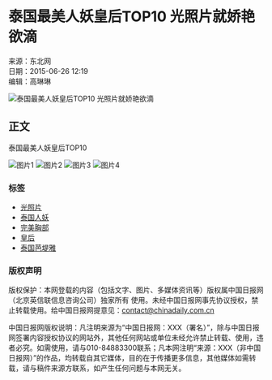 # 泰国最美人妖皇后TOP10 光照片就娇艳欲滴

来源：东北网  
日期：2015-06-26 12:19  
编辑：高琳琳  

![泰国最美人妖皇后TOP10 光照片就娇艳欲滴](../../img/attachement/jpg/site1/20150626/0023ae5d724f16f7181458.jpg)

## 正文

泰国最美人妖皇后TOP10

![图片1](../../tplimages/94013.files/u11.jpg) ![图片2](../../tplimages/94013.files/u22.jpg) ![图片3](../../tplimages/94013.files/u33.jpg) ![图片4](../../tplimages/94013.files/uq.jpg)

### 标签
- [光照片](http://search.chinadaily.com.cn/searchcn.jsp?searchText=%E5%85%89%E7%85%A7%E7%89%87)  
- [泰国人妖](http://search.chinadaily.com.cn/searchcn.jsp?searchText=%E6%B3%B0%E5%9B%BD%E4%BA%BA%E5%A6%96)  
- [完美胸部](http://search.chinadaily.com.cn/searchcn.jsp?searchText=%E5%AE%8C%E7%BE%8E%E8%83%B8%E9%83%A8)  
- [皇后](http://search.chinadaily.com.cn/searchcn.jsp?searchText=%E7%9A%87%E5%90%8E)  
- [泰国芭堤雅](http://search.chinadaily.com.cn/searchcn.jsp?searchText=%E6%B3%B0%E5%9B%BD%E8%8A%AD%E5%A0%A4%E9%9B%85)  

### 版权声明
版权保护：本网登载的内容（包括文字、图片、多媒体资讯等）版权属中国日报网（北京英信联信息咨询公司）独家所有 使用。未经中国日报网事先协议授权，禁止转载使用。给中国日报网提意见：contact@chinadaily.com.cn

中国日报网版权说明：凡注明来源为“中国日报网：XXX（署名）”，除与中国日报网签署内容授权协议的网站外，其他任何网站或单位未经允许禁止转载、使用，违者必究。如需使用，请与010-84883300联系；凡本网注明“来源：XXX（非中国日报网）”的作品，均转载自其它媒体，目的在于传播更多信息，其他媒体如需转载，请与稿件来源方联系，如产生任何问题与本网无关。
<!-- tcd_original_link https://pic.chinadaily.com.cn/2015-06/26/content_21111565_26.htm -->
